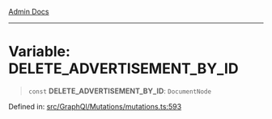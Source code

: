[Admin Docs](/)

***

# Variable: DELETE\_ADVERTISEMENT\_BY\_ID

> `const` **DELETE\_ADVERTISEMENT\_BY\_ID**: `DocumentNode`

Defined in: [src/GraphQl/Mutations/mutations.ts:593](https://github.com/PalisadoesFoundation/talawa-admin/blob/main/src/GraphQl/Mutations/mutations.ts#L593)
